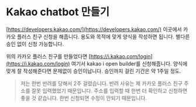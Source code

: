 # Kakao chatbot 만들기 


[https://developers.kakao.com/](https://developers.kakao.com/) 이곳에서 카카오 플러스 친구 신청을 해줍니다. 용도와 목적에 맞게 양식을 작성하면 됩니다. 별다른 승인 없이 신청 가능합니다.

위의 카카오 플러스 친구를 만들었다면 [https://i.kakao.com/login](https://i.kakao.com/login) 여기서 kakao i open builder를 신청해줍니다. 양식에 맞게 잘 작성해준다면 문제없이 승인이납니다. 승인까지 걸린 기간은 약 1주일 정도.

> 저는 한번 반려를 당해서 2주 걸렸습니다. 반려 사유는 제 카카오 플러스 친구 주소를 잘못 입력했었기 때문입니다. 주소를 입력할 때 한번 더 확인하고 신청하면 좋을 것 같습니다. 한번 신청되면 수정이 안되기 때문입니다.


